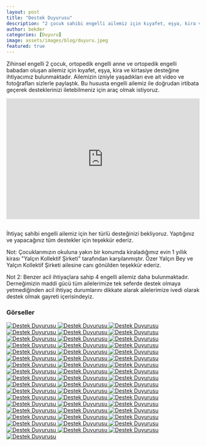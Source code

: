 ```yaml
---
layout: post
title: "Destek Duyurusu"
description: "2 çocuk sahibi engelli ailemiz için kıyafet, eşya, kira ve kırtasiye desteğine ihtiyacımız bulunmaktadır."
author: bekder
categories: [Duyuru]
image: assets/images/blog/duyuru.jpeg
featured: true
---
```


Zihinsel engelli 2 çocuk, ortopedik engelli anne ve ortopedik engelli babadan oluşan ailemiz için kıyafet, eşya, kira ve kirtasiye desteğine ihtiyacımız bulunmaktadır. Ailemizin izniyle yaşadıkları eve ait video ve fotoğrafları sizlerle paylaştık. Bu hususta engelli ailemiz ile doğrudan irtibata geçerek desteklerinizi iletebilmeniz için araç olmak istiyoruz.

<iframe width="100%" height="315" src="https://www.youtube.com/embed/s4jktcwoVZE?controls=0" title="Destek Duyurusu" frameborder="0" allow="accelerometer; autoplay; clipboard-write; encrypted-media; gyroscope; picture-in-picture" allowfullscreen style="margin-bottom:15px;"></iframe>

İhtiyaç sahibi engelli ailemiz için her türlü desteğinizi bekliyoruz. Yaptığınız ve yapacağınız tüm destekler için teşekkür ederiz.

Not: Çocuklarımızın okuluna yakın bir konumda kiraladığımız evin 1 yıllık kirası "Yalçın Kollektif Şirketi" tarafından karşılanmıştır. Özer Yalçın Bey ve Yalçın Kollektif Şirketi ailesine canı gönülden teşekkür ederiz. 

Not 2: Benzer acil ihtiyaçlara sahip 4 engelli ailemiz daha bulunmaktadır. Derneğimizin maddi gücü tüm ailelerimize tek seferde destek olmaya yetmediğinden acil ihtiyaç durumlarını dikkate alarak ailelerimize ivedi olarak destek olmak gayreti içerisindeyiz.

### Görseller

<a href="/assets/images/blog/hayat-boyu-destek-1.jpeg" data-lightbox="hayat-boyu-destek" data-title="Destek Duyurusu">
    <img src="/assets/images/blog/hayat-boyu-destek-1.jpeg" alt="Destek Duyurusu" />
</a>

<a href="/assets/images/blog/hayat-boyu-destek-2.jpeg" data-lightbox="hayat-boyu-destek" data-title="Destek Duyurusu">
    <img src="/assets/images/blog/hayat-boyu-destek-2.jpeg" alt="Destek Duyurusu" />
</a>

<a href="/assets/images/blog/hayat-boyu-destek-3.jpeg" data-lightbox="hayat-boyu-destek" data-title="Destek Duyurusu">
    <img src="/assets/images/blog/hayat-boyu-destek-3.jpeg" alt="Destek Duyurusu" />
</a>

<a href="/assets/images/blog/hayat-boyu-destek-4.jpeg" data-lightbox="hayat-boyu-destek" data-title="Destek Duyurusu">
    <img src="/assets/images/blog/hayat-boyu-destek-4.jpeg" alt="Destek Duyurusu" />
</a>

<a href="/assets/images/blog/hayat-boyu-destek-5.jpeg" data-lightbox="hayat-boyu-destek" data-title="Destek Duyurusu">
    <img src="/assets/images/blog/hayat-boyu-destek-5.jpeg" alt="Destek Duyurusu" />
</a>

<a href="/assets/images/blog/hayat-boyu-destek-6.jpeg" data-lightbox="hayat-boyu-destek" data-title="Destek Duyurusu">
    <img src="/assets/images/blog/hayat-boyu-destek-6.jpeg" alt="Destek Duyurusu" />
</a>

<a href="/assets/images/blog/hayat-boyu-destek-7.jpeg" data-lightbox="hayat-boyu-destek" data-title="Destek Duyurusu">
    <img src="/assets/images/blog/hayat-boyu-destek-7.jpeg" alt="Destek Duyurusu" />
</a>

<a href="/assets/images/blog/hayat-boyu-destek-8.jpeg" data-lightbox="hayat-boyu-destek" data-title="Destek Duyurusu">
    <img src="/assets/images/blog/hayat-boyu-destek-8.jpeg" alt="Destek Duyurusu" />
</a>

<a href="/assets/images/blog/hayat-boyu-destek-9.jpeg" data-lightbox="hayat-boyu-destek" data-title="Destek Duyurusu">
    <img src="/assets/images/blog/hayat-boyu-destek-9.jpeg" alt="Destek Duyurusu" />
</a>

<a href="/assets/images/blog/hayat-boyu-destek-10.jpeg" data-lightbox="hayat-boyu-destek" data-title="Destek Duyurusu">
    <img src="/assets/images/blog/hayat-boyu-destek-10.jpeg" alt="Destek Duyurusu" />
</a>

<a href="/assets/images/blog/hayat-boyu-destek-11.jpeg" data-lightbox="hayat-boyu-destek" data-title="Destek Duyurusu">
    <img src="/assets/images/blog/hayat-boyu-destek-11.jpeg" alt="Destek Duyurusu" />
</a>

<a href="/assets/images/blog/hayat-boyu-destek-12.jpeg" data-lightbox="hayat-boyu-destek" data-title="Destek Duyurusu">
    <img src="/assets/images/blog/hayat-boyu-destek-12.jpeg" alt="Destek Duyurusu" />
</a>

<a href="/assets/images/blog/hayat-boyu-destek-13.jpeg" data-lightbox="hayat-boyu-destek" data-title="Destek Duyurusu">
    <img src="/assets/images/blog/hayat-boyu-destek-13.jpeg" alt="Destek Duyurusu" />
</a>

<a href="/assets/images/blog/hayat-boyu-destek-14.jpeg" data-lightbox="hayat-boyu-destek" data-title="Destek Duyurusu">
    <img src="/assets/images/blog/hayat-boyu-destek-14.jpeg" alt="Destek Duyurusu" />
</a>

<a href="/assets/images/blog/hayat-boyu-destek-15.jpeg" data-lightbox="hayat-boyu-destek" data-title="Destek Duyurusu">
    <img src="/assets/images/blog/hayat-boyu-destek-15.jpeg" alt="Destek Duyurusu" />
</a>

<a href="/assets/images/blog/hayat-boyu-destek-16.jpeg" data-lightbox="hayat-boyu-destek" data-title="Destek Duyurusu">
    <img src="/assets/images/blog/hayat-boyu-destek-16.jpeg" alt="Destek Duyurusu" />
</a>

<a href="/assets/images/blog/hayat-boyu-destek-17.jpeg" data-lightbox="hayat-boyu-destek" data-title="Destek Duyurusu">
    <img src="/assets/images/blog/hayat-boyu-destek-17.jpeg" alt="Destek Duyurusu" />
</a>

<a href="/assets/images/blog/hayat-boyu-destek-18.jpeg" data-lightbox="hayat-boyu-destek" data-title="Destek Duyurusu">
    <img src="/assets/images/blog/hayat-boyu-destek-18.jpeg" alt="Destek Duyurusu" />
</a>

<a href="/assets/images/blog/hayat-boyu-destek-19.jpeg" data-lightbox="hayat-boyu-destek" data-title="Destek Duyurusu">
    <img src="/assets/images/blog/hayat-boyu-destek-19.jpeg" alt="Destek Duyurusu" />
</a>

<a href="/assets/images/blog/hayat-boyu-destek-20.jpeg" data-lightbox="hayat-boyu-destek" data-title="Destek Duyurusu">
    <img src="/assets/images/blog/hayat-boyu-destek-20.jpeg" alt="Destek Duyurusu" />
</a>

<a href="/assets/images/blog/hayat-boyu-destek-21.jpeg" data-lightbox="hayat-boyu-destek" data-title="Destek Duyurusu">
    <img src="/assets/images/blog/hayat-boyu-destek-21.jpeg" alt="Destek Duyurusu" />
</a>

<a href="/assets/images/blog/hayat-boyu-destek-22.jpeg" data-lightbox="hayat-boyu-destek" data-title="Destek Duyurusu">
    <img src="/assets/images/blog/hayat-boyu-destek-22.jpeg" alt="Destek Duyurusu" />
</a>

<a href="/assets/images/blog/hayat-boyu-destek-23.jpeg" data-lightbox="hayat-boyu-destek" data-title="Destek Duyurusu">
    <img src="/assets/images/blog/hayat-boyu-destek-23.jpeg" alt="Destek Duyurusu" />
</a>

<a href="/assets/images/blog/hayat-boyu-destek-24.jpeg" data-lightbox="hayat-boyu-destek" data-title="Destek Duyurusu">
    <img src="/assets/images/blog/hayat-boyu-destek-24.jpeg" alt="Destek Duyurusu" />
</a>

<a href="/assets/images/blog/hayat-boyu-destek-25.jpeg" data-lightbox="hayat-boyu-destek" data-title="Destek Duyurusu">
    <img src="/assets/images/blog/hayat-boyu-destek-25.jpeg" alt="Destek Duyurusu" />
</a>

<a href="/assets/images/blog/hayat-boyu-destek-26.jpeg" data-lightbox="hayat-boyu-destek" data-title="Destek Duyurusu">
    <img src="/assets/images/blog/hayat-boyu-destek-26.jpeg" alt="Destek Duyurusu" />
</a>

<a href="/assets/images/blog/hayat-boyu-destek-27.jpeg" data-lightbox="hayat-boyu-destek" data-title="Destek Duyurusu">
    <img src="/assets/images/blog/hayat-boyu-destek-27.jpeg" alt="Destek Duyurusu" />
</a>

<a href="/assets/images/blog/hayat-boyu-destek-28.jpeg" data-lightbox="hayat-boyu-destek" data-title="Destek Duyurusu">
    <img src="/assets/images/blog/hayat-boyu-destek-28.jpeg" alt="Destek Duyurusu" />
</a>

<a href="/assets/images/blog/hayat-boyu-destek-29.jpeg" data-lightbox="hayat-boyu-destek" data-title="Destek Duyurusu">
    <img src="/assets/images/blog/hayat-boyu-destek-29.jpeg" alt="Destek Duyurusu" />
</a>

<a href="/assets/images/blog/hayat-boyu-destek-30.jpeg" data-lightbox="hayat-boyu-destek" data-title="Destek Duyurusu">
    <img src="/assets/images/blog/hayat-boyu-destek-30.jpeg" alt="Destek Duyurusu" />
</a>

<a href="/assets/images/blog/hayat-boyu-destek-31.jpeg" data-lightbox="hayat-boyu-destek" data-title="Destek Duyurusu">
    <img src="/assets/images/blog/hayat-boyu-destek-31.jpeg" alt="Destek Duyurusu" />
</a>

<a href="/assets/images/blog/hayat-boyu-destek-32.jpeg" data-lightbox="hayat-boyu-destek" data-title="Destek Duyurusu">
    <img src="/assets/images/blog/hayat-boyu-destek-32.jpeg" alt="Destek Duyurusu" />
</a>

<a href="/assets/images/blog/hayat-boyu-destek-33.jpeg" data-lightbox="hayat-boyu-destek" data-title="Destek Duyurusu">
    <img src="/assets/images/blog/hayat-boyu-destek-33.jpeg" alt="Destek Duyurusu" />
</a>

<a href="/assets/images/blog/hayat-boyu-destek-34.jpeg" data-lightbox="hayat-boyu-destek" data-title="Destek Duyurusu">
    <img src="/assets/images/blog/hayat-boyu-destek-34.jpeg" alt="Destek Duyurusu" />
</a>

<a href="/assets/images/blog/hayat-boyu-destek-35.jpeg" data-lightbox="hayat-boyu-destek" data-title="Destek Duyurusu">
    <img src="/assets/images/blog/hayat-boyu-destek-35.jpeg" alt="Destek Duyurusu" />
</a>

<a href="/assets/images/blog/hayat-boyu-destek-36.jpeg" data-lightbox="hayat-boyu-destek" data-title="Destek Duyurusu">
    <img src="/assets/images/blog/hayat-boyu-destek-36.jpeg" alt="Destek Duyurusu" />
</a>

<a href="/assets/images/blog/hayat-boyu-destek-37.jpeg" data-lightbox="hayat-boyu-destek" data-title="Destek Duyurusu">
    <img src="/assets/images/blog/hayat-boyu-destek-37.jpeg" alt="Destek Duyurusu" />
</a>

<a href="/assets/images/blog/hayat-boyu-destek-38.jpeg" data-lightbox="hayat-boyu-destek" data-title="Destek Duyurusu">
    <img src="/assets/images/blog/hayat-boyu-destek-38.jpeg" alt="Destek Duyurusu" />
</a>

<a href="/assets/images/blog/hayat-boyu-destek-39.jpeg" data-lightbox="hayat-boyu-destek" data-title="Destek Duyurusu">
    <img src="/assets/images/blog/hayat-boyu-destek-39.jpeg" alt="Destek Duyurusu" />
</a>

<a href="/assets/images/blog/hayat-boyu-destek-40.jpeg" data-lightbox="hayat-boyu-destek" data-title="Destek Duyurusu">
    <img src="/assets/images/blog/hayat-boyu-destek-40.jpeg" alt="Destek Duyurusu" />
</a>

<a href="/assets/images/blog/hayat-boyu-destek-41.jpeg" data-lightbox="hayat-boyu-destek" data-title="Destek Duyurusu">
    <img src="/assets/images/blog/hayat-boyu-destek-41.jpeg" alt="Destek Duyurusu" />
</a>

<a href="/assets/images/blog/hayat-boyu-destek-42.jpeg" data-lightbox="hayat-boyu-destek" data-title="Destek Duyurusu">
    <img src="/assets/images/blog/hayat-boyu-destek-42.jpeg" alt="Destek Duyurusu" />
</a>

<a href="/assets/images/blog/hayat-boyu-destek-43.jpeg" data-lightbox="hayat-boyu-destek" data-title="Destek Duyurusu">
    <img src="/assets/images/blog/hayat-boyu-destek-43.jpeg" alt="Destek Duyurusu" />
</a>

<a href="/assets/images/blog/hayat-boyu-destek-44.jpeg" data-lightbox="hayat-boyu-destek" data-title="Destek Duyurusu">
    <img src="/assets/images/blog/hayat-boyu-destek-44.jpeg" alt="Destek Duyurusu" />
</a>

<a href="/assets/images/blog/hayat-boyu-destek-45.jpeg" data-lightbox="hayat-boyu-destek" data-title="Destek Duyurusu">
    <img src="/assets/images/blog/hayat-boyu-destek-45.jpeg" alt="Destek Duyurusu" />
</a>

<a href="/assets/images/blog/hayat-boyu-destek-46.jpeg" data-lightbox="hayat-boyu-destek" data-title="Destek Duyurusu">
    <img src="/assets/images/blog/hayat-boyu-destek-46.jpeg" alt="Destek Duyurusu" />
</a>

<a href="/assets/images/blog/hayat-boyu-destek-47.jpeg" data-lightbox="hayat-boyu-destek" data-title="Destek Duyurusu">
    <img src="/assets/images/blog/hayat-boyu-destek-47.jpeg" alt="Destek Duyurusu" />
</a>

<a href="/assets/images/blog/hayat-boyu-destek-48.jpeg" data-lightbox="hayat-boyu-destek" data-title="Destek Duyurusu">
    <img src="/assets/images/blog/hayat-boyu-destek-48.jpeg" alt="Destek Duyurusu" />
</a>

<a href="/assets/images/blog/hayat-boyu-destek-49.jpeg" data-lightbox="hayat-boyu-destek" data-title="Destek Duyurusu">
    <img src="/assets/images/blog/hayat-boyu-destek-49.jpeg" alt="Destek Duyurusu" />
</a>

<a href="/assets/images/blog/hayat-boyu-destek-50.jpeg" data-lightbox="hayat-boyu-destek" data-title="Destek Duyurusu">
    <img src="/assets/images/blog/hayat-boyu-destek-50.jpeg" alt="Destek Duyurusu" />
</a>

<a href="/assets/images/blog/hayat-boyu-destek-51.jpeg" data-lightbox="hayat-boyu-destek" data-title="Destek Duyurusu">
    <img src="/assets/images/blog/hayat-boyu-destek-51.jpeg" alt="Destek Duyurusu" />
</a>

<a href="/assets/images/blog/hayat-boyu-destek-52.jpeg" data-lightbox="hayat-boyu-destek" data-title="Destek Duyurusu">
    <img src="/assets/images/blog/hayat-boyu-destek-52.jpeg" alt="Destek Duyurusu" />
</a>
